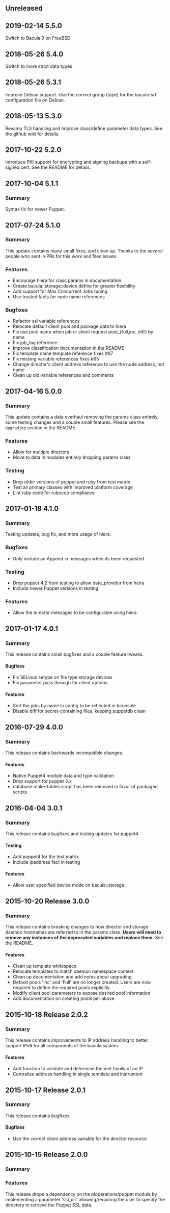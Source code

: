 ## Unreleased

## 2019-02-14  5.5.0
Switch to Bacula 9 on FreeBSD

## 2018-05-26 5.4.0
Switch to more strict data types

## 2018-05-26 5.3.1
Improve Debian support.  Use the correct group (tape) for the bacula-sd
configuration file on Debian.

## 2018-05-13 5.3.0
Revamp TLS handling and Improve class/define parameter data types.  See the
github wiki for details.

## 2017-10-22 5.2.0
Introduce PKI support for encrypting and signing backups with a self-signed
cert.  See the README for details.

## 2017-10-04 5.1.1
### Summary
Syntax fix for newer Puppet.

## 2017-07-24 5.1.0
### Summary

This update contains many small fixes, and clean up.  Thanks to the several
people who sent in PRs for this work and filed issues.

### Features
* Encourage hiera for class params in documentation
* Create bacula::storage::device define for greater flexibility
* Add support for Max Concurrent Jobs tuning
* Use trusted facts for node name references

### Bugfixes
* Refactor ssl variable references
* Relocate default client pool and package data to hiera
* Fix use pool name when job or client request pool_{full,inc, diff} by name
* Fix job_tag reference
* Improve classification documentation in the README
* Fix template name template reference fixes #87
* Fix missing variable references fixes #95
* Change director's client address reference to use the node address, not name
* Clean up old variable references and comments

## 2017-04-16 5.0.0
### Summary

This update contains a data overhaul removing the params class entirely, some
testing changes and a couple small features.  Please see the `Upgrading`
section in the README.

### Features
* Allow for multiple directors
* Move to data in modules entirely dropping params class

### Testing
* Drop older versions of puppet and ruby from test matrix
* Test all primary classes with improved platform coverage
* Lint ruby code for rubocop compliance

## 2017-01-18 4.1.0
### Summary
Testing updates, bug fix, and more usage of hiera.

### Bugfixes
 - Only include an Append in messages when its been requested

### Testing
 - Drop puppet 4.2 from testing to allow data_provider from heira
 - Include newer Puppet versions in testing

### Features
 - Allow the director messages to be configurable using hiera

## 2017-01-17 4.0.1
### Summary
This release contains small bugfixes and a couple feature tweaks.

#### Bugfixes
 - Fix SELinux setype on file type storage devices
 - Fix parameter pass through for client options

#### Features
 - Sort the jobs by name in config to be reflected in bconsole
 - Disable diff for secret-containing files, keeping puppetdb clean

## 2016-07-29 4.0.0
### Summary
This release contains backwards incompatible changes.

#### Features
 - Native Puppet4 module data and type validation
 - Drop support for puppet 3.x
 - database make-tables script has been removed in favor of packaged scripts

## 2016-04-04 3.0.1
### Summary
This release contains bugfixes and testing updates for puppet4.

#### Testing
- Add puppet4 for the test matrix
- Include ipaddress fact in testing

#### Features
- Allow user specified device mode on bacula::storage

## 2015-10-20 Release 3.0.0
### Summary

This release contains breaking changes to how director and storage daemon
hostnames are referred to in the params class.  **Users will need to remove any
instances of the deprecated variables and replace them.**  See the README.

#### Features
- Clean up template whitespace
- Relocate templates to match daemon namespace context
- Clean up documentation and add notes about upgrading
- Default pools 'Inc' and 'Full' are no longer created.  Users are now required
  to define the required pools explicitly.
- Modify client pool parameters to expose desired pool information
- Add documentation on creating pools per above

## 2015-10-18 Release 2.0.2
### Summary
This release contains improvements to IP address handling to better support
IPv6 for all components of the bacula system.

#### Features
- Add function to validate and determine the inet family of an IP
- Centralize address handling in single template and instrument

## 2015-10-17 Release 2.0.1
### Summary
This release contains bugfixes.

#### Bugfixes
- Use the correct client address variable for the director resource

## 2015-10-15 Release 2.0.0
### Summary

### Features
This release drops a dependency on the ploperations/puppet module by
implementing a parameter 'ssl_dir' allowing/requiring the user to specify the
directory to retrieve the Puppet SSL data.

